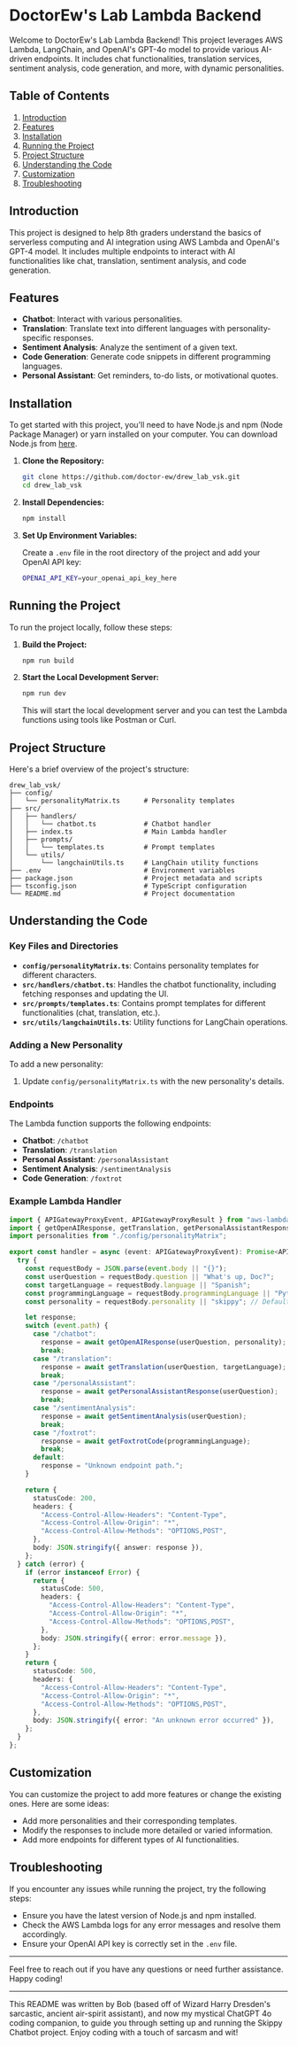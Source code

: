 # DoctorEw's Lab Lambda Backend

Welcome to DoctorEw's Lab Lambda Backend! This project leverages AWS Lambda, LangChain, and OpenAI's GPT-4o model to provide various AI-driven endpoints. It includes chat functionalities, translation services, sentiment analysis, code generation, and more, with dynamic personalities.

## Table of Contents

1. [Introduction](#introduction)
2. [Features](#features)
3. [Installation](#installation)
4. [Running the Project](#running-the-project)
5. [Project Structure](#project-structure)
6. [Understanding the Code](#understanding-the-code)
7. [Customization](#customization)
8. [Troubleshooting](#troubleshooting)

## Introduction

This project is designed to help 8th graders understand the basics of serverless computing and AI integration using AWS Lambda and OpenAI's GPT-4 model. It includes multiple endpoints to interact with AI functionalities like chat, translation, sentiment analysis, and code generation.

## Features

- **Chatbot**: Interact with various personalities.
- **Translation**: Translate text into different languages with personality-specific responses.
- **Sentiment Analysis**: Analyze the sentiment of a given text.
- **Code Generation**: Generate code snippets in different programming languages.
- **Personal Assistant**: Get reminders, to-do lists, or motivational quotes.

## Installation

To get started with this project, you'll need to have Node.js and npm (Node Package Manager) or yarn installed on your computer. You can download Node.js from [here](https://nodejs.org/).

1. **Clone the Repository:**

   ```sh
   git clone https://github.com/doctor-ew/drew_lab_vsk.git
   cd drew_lab_vsk
   ```

2. **Install Dependencies:**

   ```sh
   npm install
   ```

3. **Set Up Environment Variables:**

   Create a `.env` file in the root directory of the project and add your OpenAI API key:

   ```sh
   OPENAI_API_KEY=your_openai_api_key_here
   ```

## Running the Project

To run the project locally, follow these steps:

1. **Build the Project:**

   ```sh
   npm run build
   ```

2. **Start the Local Development Server:**

   ```sh
   npm run dev
   ```

   This will start the local development server and you can test the Lambda functions using tools like Postman or Curl.

## Project Structure

Here's a brief overview of the project's structure:

```
drew_lab_vsk/
├── config/
│   └── personalityMatrix.ts      # Personality templates
├── src/
│   ├── handlers/
│   │   └── chatbot.ts            # Chatbot handler
│   ├── index.ts                  # Main Lambda handler
│   ├── prompts/
│   │   └── templates.ts          # Prompt templates
│   └── utils/
│       └── langchainUtils.ts     # LangChain utility functions
├── .env                          # Environment variables
├── package.json                  # Project metadata and scripts
├── tsconfig.json                 # TypeScript configuration
└── README.md                     # Project documentation
```

## Understanding the Code

### Key Files and Directories

- **`config/personalityMatrix.ts`**: Contains personality templates for different characters.
- **`src/handlers/chatbot.ts`**: Handles the chatbot functionality, including fetching responses and updating the UI.
- **`src/prompts/templates.ts`**: Contains prompt templates for different functionalities (chat, translation, etc.).
- **`src/utils/langchainUtils.ts`**: Utility functions for LangChain operations.

### Adding a New Personality

To add a new personality:
1. Update `config/personalityMatrix.ts` with the new personality's details.

### Endpoints

The Lambda function supports the following endpoints:

- **Chatbot**: `/chatbot`
- **Translation**: `/translation`
- **Personal Assistant**: `/personalAssistant`
- **Sentiment Analysis**: `/sentimentAnalysis`
- **Code Generation**: `/foxtrot`

### Example Lambda Handler

```typescript
import { APIGatewayProxyEvent, APIGatewayProxyResult } from "aws-lambda";
import { getOpenAIResponse, getTranslation, getPersonalAssistantResponse, getSentimentAnalysis, getFoxtrotCode } from "./utils/langchainUtils";
import personalities from "./config/personalityMatrix";

export const handler = async (event: APIGatewayProxyEvent): Promise<APIGatewayProxyResult> => {
  try {
    const requestBody = JSON.parse(event.body || "{}");
    const userQuestion = requestBody.question || "What's up, Doc?";
    const targetLanguage = requestBody.language || "Spanish";
    const programmingLanguage = requestBody.programmingLanguage || "Python";
    const personality = requestBody.personality || "skippy"; // Default to Skippy

    let response;
    switch (event.path) {
      case "/chatbot":
        response = await getOpenAIResponse(userQuestion, personality);
        break;
      case "/translation":
        response = await getTranslation(userQuestion, targetLanguage);
        break;
      case "/personalAssistant":
        response = await getPersonalAssistantResponse(userQuestion);
        break;
      case "/sentimentAnalysis":
        response = await getSentimentAnalysis(userQuestion);
        break;
      case "/foxtrot":
        response = await getFoxtrotCode(programmingLanguage);
        break;
      default:
        response = "Unknown endpoint path.";
    }

    return {
      statusCode: 200,
      headers: {
        "Access-Control-Allow-Headers": "Content-Type",
        "Access-Control-Allow-Origin": "*",
        "Access-Control-Allow-Methods": "OPTIONS,POST",
      },
      body: JSON.stringify({ answer: response }),
    };
  } catch (error) {
    if (error instanceof Error) {
      return {
        statusCode: 500,
        headers: {
          "Access-Control-Allow-Headers": "Content-Type",
          "Access-Control-Allow-Origin": "*",
          "Access-Control-Allow-Methods": "OPTIONS,POST",
        },
        body: JSON.stringify({ error: error.message }),
      };
    }
    return {
      statusCode: 500,
      headers: {
        "Access-Control-Allow-Headers": "Content-Type",
        "Access-Control-Allow-Origin": "*",
        "Access-Control-Allow-Methods": "OPTIONS,POST",
      },
      body: JSON.stringify({ error: "An unknown error occurred" }),
    };
  }
};
```

## Customization

You can customize the project to add more features or change the existing ones. Here are some ideas:
- Add more personalities and their corresponding templates.
- Modify the responses to include more detailed or varied information.
- Add more endpoints for different types of AI functionalities.

## Troubleshooting

If you encounter any issues while running the project, try the following steps:
- Ensure you have the latest version of Node.js and npm installed.
- Check the AWS Lambda logs for any error messages and resolve them accordingly.
- Ensure your OpenAI API key is correctly set in the `.env` file.

---

Feel free to reach out if you have any questions or need further assistance. Happy coding!

---

This README was written by Bob (based off of Wizard Harry Dresden's sarcastic, ancient air-spirit assistant), and now my mystical ChatGPT 4o coding companion, to guide you through setting up and running the Skippy Chatbot project. Enjoy coding with a touch of sarcasm and wit!